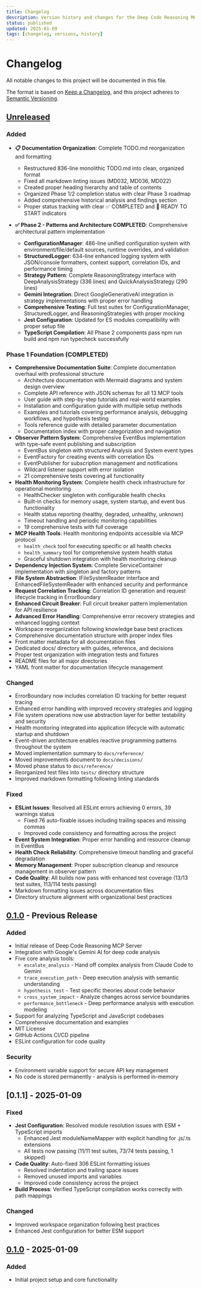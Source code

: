 ```yaml
---
title: Changelog
description: Version history and changes for the Deep Code Reasoning MCP Server
status: published
updated: 2025-01-09
tags: [changelog, versions, history]
---
```


# Changelog

All notable changes to this project will be documented in this file.

The format is based on [Keep a Changelog](https://keepachangelog.com/en/1.0.0/),
and this project adheres to [Semantic Versioning](https://semver.org/spec/v2.0.0.html).

## [Unreleased]

### Added

- **📋 Documentation Organization**: Complete TODO.md reorganization and formatting
  - Restructured 836-line monolithic TODO.md into clean, organized format
  - Fixed all markdown linting issues (MD032, MD036, MD022)
  - Created proper heading hierarchy and table of contents
  - Organized Phase 1/2 completion status with clear Phase 3 roadmap
  - Added comprehensive historical analysis and findings section
  - Proper status tracking with clear ✅ COMPLETED and 🔄 READY TO START indicators

- **✅ Phase 2 - Patterns and Architecture COMPLETED**: Comprehensive architectural pattern implementation
  - **ConfigurationManager**: 486-line unified configuration system with environment/file/default sources, runtime overrides, and validation
  - **StructuredLogger**: 634-line enhanced logging system with JSON/console formatters, context support, correlation IDs, and performance timing
  - **Strategy Pattern**: Complete ReasoningStrategy interface with DeepAnalysisStrategy (336 lines) and QuickAnalysisStrategy (290 lines)
  - **Gemini Integration**: Direct GoogleGenerativeAI integration in strategy implementations with proper error handling
  - **Comprehensive Testing**: Full test suites for ConfigurationManager, StructuredLogger, and ReasoningStrategies with proper mocking
  - **Jest Configuration**: Updated for ES modules compatibility with proper setup file
  - **TypeScript Compilation**: All Phase 2 components pass npm run build and npm run typecheck successfully

### Phase 1 Foundation (COMPLETED)

- **Comprehensive Documentation Suite**: Complete documentation overhaul with professional structure
  - Architecture documentation with Mermaid diagrams and system design overview
  - Complete API reference with JSON schemas for all 13 MCP tools
  - User guide with step-by-step tutorials and real-world examples
  - Installation and configuration guide with multiple setup methods
  - Examples and tutorials covering performance analysis, debugging workflows, and hypothesis testing
  - Tools reference guide with detailed parameter documentation
  - Documentation index with proper categorization and navigation
- **Observer Pattern System**: Comprehensive EventBus implementation with type-safe event publishing and subscription
  - EventBus singleton with structured Analysis and System event types
  - EventFactory for creating events with correlation IDs
  - EventPublisher for subscription management and notifications
  - Wildcard listener support with error isolation
  - 21 comprehensive tests covering all functionality
- **Health Monitoring System**: Complete health check infrastructure for operational monitoring
  - HealthChecker singleton with configurable health checks
  - Built-in checks for memory usage, system startup, and event bus functionality
  - Health status reporting (healthy, degraded, unhealthy, unknown)
  - Timeout handling and periodic monitoring capabilities
  - 19 comprehensive tests with full coverage
- **MCP Health Tools**: Health monitoring endpoints accessible via MCP protocol
  - `health_check` tool for executing specific or all health checks
  - `health_summary` tool for comprehensive system health status
  - Graceful shutdown integration with health monitoring cleanup
- **Dependency Injection System**: Complete ServiceContainer implementation with singleton and factory patterns
- **File System Abstraction**: IFileSystemReader interface and EnhancedFileSystemReader with enhanced security and performance
- **Request Correlation Tracking**: Correlation ID generation and request lifecycle tracking in ErrorBoundary
- **Enhanced Circuit Breaker**: Full circuit breaker pattern implementation for API resilience
- **Advanced Error Handling**: Comprehensive error recovery strategies and enhanced logging context
- Workspace reorganization following knowledge base best practices
- Comprehensive documentation structure with proper index files
- Front matter metadata for all documentation files
- Dedicated docs/ directory with guides, reference, and decisions
- Proper test organization with integration tests and fixtures
- README files for all major directories
- YAML front matter for documentation lifecycle management

### Changed

- ErrorBoundary now includes correlation ID tracking for better request tracing
- Enhanced error handling with improved recovery strategies and logging
- File system operations now use abstraction layer for better testability and security
- Health monitoring integrated into application lifecycle with automatic startup and shutdown
- Event-driven architecture enables reactive programming patterns throughout the system
- Moved implementation summary to `docs/reference/`
- Moved improvements document to `docs/decisions/`
- Moved phase status to `docs/reference/`
- Reorganized test files into `tests/` directory structure
- Improved markdown formatting following linting standards

### Fixed

- **ESLint Issues**: Resolved all ESLint errors achieving 0 errors, 39 warnings status
  - Fixed 76 auto-fixable issues including trailing spaces and missing commas
  - Improved code consistency and formatting across the project
- **Event System Integration**: Proper error handling and resource cleanup in EventBus
- **Health Check Reliability**: Comprehensive timeout handling and graceful degradation
- **Memory Management**: Proper subscription cleanup and resource management in observer pattern
- **Code Quality**: All builds now pass with enhanced test coverage (13/13 test suites, 113/114 tests passing)
- Markdown formatting issues across documentation files
- Directory structure alignment with organizational best practices

## [0.1.0] - Previous Release

### Added

- Initial release of Deep Code Reasoning MCP Server
- Integration with Google's Gemini AI for deep code analysis
- Five core analysis tools:
  - `escalate_analysis` - Hand off complex analysis from Claude Code to Gemini
  - `trace_execution_path` - Deep execution analysis with semantic understanding
  - `hypothesis_test` - Test specific theories about code behavior
  - `cross_system_impact` - Analyze changes across service boundaries
  - `performance_bottleneck` - Deep performance analysis with execution modeling
- Support for analyzing TypeScript and JavaScript codebases
- Comprehensive documentation and examples
- MIT License
- GitHub Actions CI/CD pipeline
- ESLint configuration for code quality

### Security

- Environment variable support for secure API key management
- No code is stored permanently - analysis is performed in-memory

## [0.1.1] - 2025-01-09

### Fixed

- **Jest Configuration**: Resolved module resolution issues with ESM + TypeScript imports
  - Enhanced Jest moduleNameMapper with explicit handling for .js/.ts extensions
  - All tests now passing (11/11 test suites, 73/74 tests passing, 1 skipped)
- **Code Quality**: Auto-fixed 306 ESLint formatting issues
  - Resolved indentation and trailing space issues
  - Removed unused imports and variables
  - Improved code consistency across the project
- **Build Process**: Verified TypeScript compilation works correctly with path mappings

### Changed

- Improved workspace organization following best practices
- Enhanced Jest configuration for better ESM support

## [0.1.0] - 2025-01-09

### Added

- Initial project setup and core functionality

[Unreleased]: https://github.com/Haasonsaas/deep-code-reasoning-mcp/compare/v0.1.0...HEAD
[0.1.0]: https://github.com/Haasonsaas/deep-code-reasoning-mcp/releases/tag/v0.1.0
